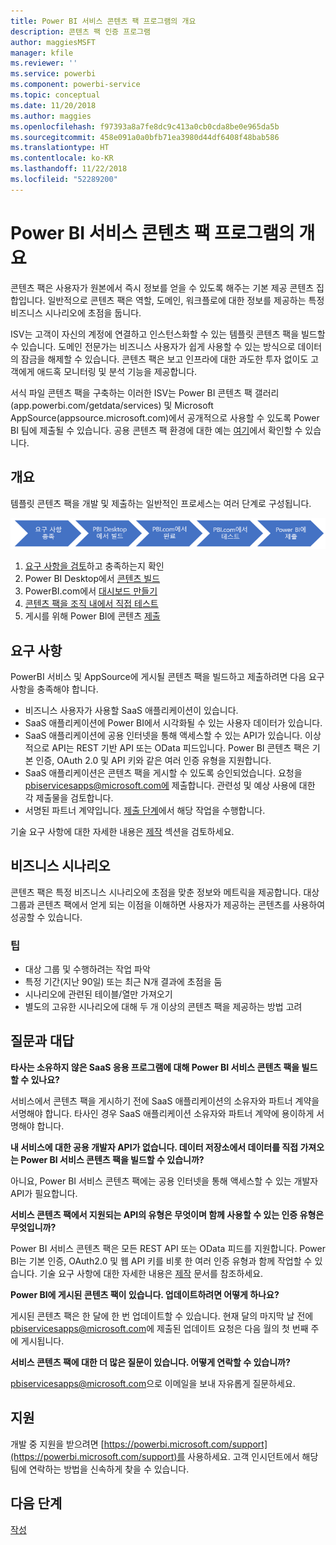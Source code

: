```yaml
---
title: Power BI 서비스 콘텐츠 팩 프로그램의 개요
description: 콘텐츠 팩 인증 프로그램
author: maggiesMSFT
manager: kfile
ms.reviewer: ''
ms.service: powerbi
ms.component: powerbi-service
ms.topic: conceptual
ms.date: 11/20/2018
ms.author: maggies
ms.openlocfilehash: f97393a8a7fe8dc9c413a0cb0cda8be0e965da5b
ms.sourcegitcommit: 458e091a0a0bfb71ea3980d44df6408f48bab586
ms.translationtype: HT
ms.contentlocale: ko-KR
ms.lasthandoff: 11/22/2018
ms.locfileid: "52289200"
---
```

# <a name="overview-of-the-power-bi-service-content-pack-program"></a>Power BI 서비스 콘텐츠 팩 프로그램의 개요
콘텐츠 팩은 사용자가 원본에서 즉시 정보를 얻을 수 있도록 해주는 기본 제공 콘텐츠 집합입니다. 일반적으로 콘텐츠 팩은 역할, 도메인, 워크플로에 대한 정보를 제공하는 특정 비즈니스 시나리오에 초점을 둡니다.

ISV는 고객이 자신의 계정에 연결하고 인스턴스화할 수 있는 템플릿 콘텐츠 팩을 빌드할 수 있습니다. 도메인 전문가는 비즈니스 사용자가 쉽게 사용할 수 있는 방식으로 데이터의 잠금을 해제할 수 있습니다. 콘텐츠 팩은 보고 인프라에 대한 과도한 투자 없이도 고객에게 애드혹 모니터링 및 분석 기능을 제공합니다.

서식 파일 콘텐츠 팩을 구축하는 이러한 ISV는 Power BI 콘텐츠 팩 갤러리(app.powerbi.com/getdata/services) 및 Microsoft AppSource(appsource.microsoft.com)에서 공개적으로 사용할 수 있도록 Power BI 팀에 제출될 수 있습니다. 공용 콘텐츠 팩 환경에 대한 예는 [여기](template-content-pack-experience.md)에서 확인할 수 있습니다.

## <a name="overview"></a>개요
템플릿 콘텐츠 팩을 개발 및 제출하는 일반적인 프로세스는 여러 단계로 구성됩니다.

 ![프로세스](media/service-content-pack-overview/developer-content-pack-overview.png)

1. [요구 사항을 검토](#requirements)하고 충족하는지 확인
2. Power BI Desktop에서 [콘텐츠 빌드](template-content-pack-authoring.md#queries)
3. PowerBI.com에서 [대시보드 만들기](template-content-pack-authoring.md#dashboard)
4. [콘텐츠 팩을 조직 내에서 직접 테스트](template-content-pack-testing.md)
5. 게시를 위해 Power BI에 콘텐츠 [제출](template-content-pack-testing.md#submission)

<a name="requirements"></a>

## <a name="requirements"></a>요구 사항
PowerBI 서비스 및 AppSource에 게시될 콘텐츠 팩을 빌드하고 제출하려면 다음 요구 사항을 충족해야 합니다.

* 비즈니스 사용자가 사용할 SaaS 애플리케이션이 있습니다.
* SaaS 애플리케이션에 Power BI에서 시각화될 수 있는 사용자 데이터가 있습니다.
* SaaS 애플리케이션에 공용 인터넷을 통해 액세스할 수 있는 API가 있습니다. 이상적으로 API는 REST 기반 API 또는 OData 피드입니다. Power BI 콘텐츠 팩은 기본 인증, OAuth 2.0 및 API 키와 같은 여러 인증 유형을 지원합니다. 
* SaaS 애플리케이션은 콘텐츠 팩을 게시할 수 있도록 승인되었습니다. 요청을 pbiservicesapps@microsoft.com에 제출합니다. 관련성 및 예상 사용에 대한 각 제출물을 검토합니다. 
* 서명된 파트너 계약입니다. [제출 단계](template-content-pack-testing.md#submission)에서 해당 작업을 수행합니다.

기술 요구 사항에 대한 자세한 내용은 [제작](template-content-pack-authoring.md) 섹션을 검토하세요.

## <a name="business-scenario"></a>비즈니스 시나리오
콘텐츠 팩은 특정 비즈니스 시나리오에 초점을 맞춘 정보와 메트릭을 제공합니다. 대상 그룹과 콘텐츠 팩에서 얻게 되는 이점을 이해하면 사용자가 제공하는 콘텐츠를 사용하여 성공할 수 있습니다.

### <a name="tips"></a>팁
* 대상 그룹 및 수행하려는 작업 파악  
* 특정 기간(지난 90일) 또는 최근 N개 결과에 초점을 둠  
* 시나리오에 관련된 테이블/열만 가져오기  
* 별도의 고유한 시나리오에 대해 두 개 이상의 콘텐츠 팩을 제공하는 방법 고려  

## <a name="frequently-asked-questions"></a>질문과 대답
**타사는 소유하지 않은 SaaS 응용 프로그램에 대해 Power BI 서비스 콘텐츠 팩을 빌드할 수 있나요?**

서비스에서 콘텐츠 팩을 게시하기 전에 SaaS 애플리케이션의 소유자와 파트너 계약을 서명해야 합니다. 타사인 경우 SaaS 애플리케이션 소유자와 파트너 계약에 용이하게 서명해야 합니다.

**내 서비스에 대한 공용 개발자 API가 없습니다. 데이터 저장소에서 데이터를 직접 가져오는 Power BI 서비스 콘텐츠 팩을 빌드할 수 있습니까?**

아니요, Power BI 서비스 콘텐츠 팩에는 공용 인터넷을 통해 액세스할 수 있는 개발자 API가 필요합니다.

**서비스 콘텐츠 팩에서 지원되는 API의 유형은 무엇이며 함께 사용할 수 있는 인증 유형은 무엇입니까?**

Power BI 서비스 콘텐츠 팩은 모든 REST API 또는 OData 피드를 지원합니다. Power BI는 기본 인증, OAuth2.0 및 웹 API 키를 비롯 한 여러 인증 유형과 함께 작업할 수 있습니다. 기술 요구 사항에 대한 자세한 내용은 [제작](template-content-pack-authoring.md#dashboard) 문서를 참조하세요.

**Power BI에 게시된 콘텐츠 팩이 있습니다. 업데이트하려면 어떻게 하나요?**

게시된 콘텐츠 팩은 한 달에 한 번 업데이트할 수 있습니다. 현재 달의 마지막 날 전에 [pbiservicesapps@microsoft.com](mailto:pbiservicesapps@microsoft.com)에 제출된 업데이트 요청은 다음 월의 첫 번째 주에 게시됩니다.

**서비스 콘텐츠 팩에 대한 더 많은 질문이 있습니다. 어떻게 연락할 수 있습니까?**

[pbiservicesapps@microsoft.com](mailto:pbiservicesapps@microsoft.com)으로 이메일을 보내 자유롭게 질문하세요.

## <a name="support"></a>지원
개발 중 지원을 받으려면 [https://powerbi.microsoft.com/support](https://powerbi.microsoft.com/support)를 사용하세요. 고객 인시던트에서 해당 팀에 연락하는 방법을 신속하게 찾을 수 있습니다.

## <a name="next-step"></a>다음 단계
[작성](template-content-pack-authoring.md)